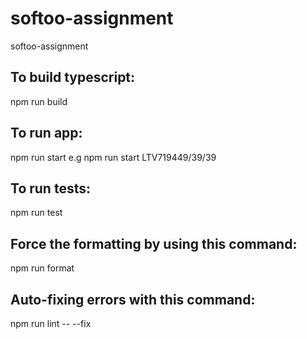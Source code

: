 # softoo-assignment
softoo-assignment

## To build typescript:
npm run build

## To run app:
npm run start <sku>
e.g npm run start LTV719449/39/39

## To run tests:
npm run test

## Force the formatting by using this command:
npm run format

## Auto-fixing errors with this command:
npm run lint -- --fix
